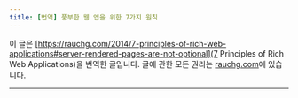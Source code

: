 ```yaml
---
title: [번역] 풍부한 웹 앱을 위한 7가지 원칙
---
```


이 글은 [https://rauchg.com/2014/7-principles-of-rich-web-applications#server-rendered-pages-are-not-optional](7 Principles of Rich Web Applications)을 번역한 글입니다. 글에 관한 모든 권리는 [rauchg.com](rauchg.com)에 있습니다.

---

